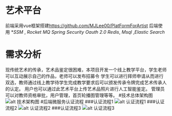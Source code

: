 # 艺术平台
前端采用vue框架搭建<https://github.com/MJLee00/PlatFormForArtist>
后端使用 **SSM* , *Rocket MQ*  *Spring Security Oauth 2.0* *Redis*, *Msql* ,*Elastic Search*
# 需求分析
现传统艺术的传承，艺术品鉴定很困难，本项目开发一个线上教学平台，学生老师可以互动展示自己的作品，老师可以发布招募令
学生可以进行拜师申请从而进行双选，教师通过线上教学待学生完成教学要求后可以颁发传承令牌完成艺术传承人的认定。
用户也可以通过此艺术平台上传艺术品照片进行人工智能鉴定。
管理员可以对教师资格审批，用户管理，首页轮播图管理等等。
#技术总体架构图
![alt 技术架构图](https://github.com/MJLee00/ArtistPlatformBackend/documents/技术架构图.png)
#后端微服务认证流程
###认证流程1
![alt 认证流程1](https://github.com/MJLee00/ArtistPlatformBackend/documents/认证流程1.png)
###认证流程2
![alt 认证流程2](https://github.com/MJLee00/ArtistPlatformBackend/documents/认证流程2.png)
###认证流程3
![alt 认证流程3](https://github.com/MJLee00/ArtistPlatformBackend/documents/认证流程3.png)
